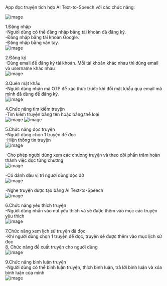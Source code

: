 
App đọc truyện tích hợp AI Text-to-Speech với các chức năng:

![image](https://github.com/user-attachments/assets/0f88304c-9c9a-456a-9c54-fb4d345c576a)

1.Đăng nhập  <br>
-Người dùng có thể đăng nhập bằng tài khoản đã đăng ký. <br>
-Đăng nhập bằng tài khoản Google. <br>
-Đăng nhập bằng vân tay. <br>
![image](https://github.com/user-attachments/assets/8105196d-113c-40fe-858d-a425ee7ca548)

2.Đăng ký <br>
-Dùng email để đăng ký tài khoản. Mỗi tài khoản khác nhau thì dùng email và username khác nhau <br>
![image](https://github.com/user-attachments/assets/17731c20-72fe-4a8d-92ce-b991e2de468c)

3.Quên mật khẩu <br>
-Người dùng nhận mã OTP để xác thực trước khi đổi mật khẩu qua email mà mình đã dùng để đăng ký. <br>
![image](https://github.com/user-attachments/assets/cf7d4e19-9a6b-4126-99d0-8a5fdc63e1ed)

4.Chức năng tìm kiếm truyện <br>
-Tìm kiếm truyện bằng tên hoặc bằng thể loại <br>
![image](https://github.com/user-attachments/assets/a50584f8-5a05-424b-bb4b-934d94a80914) ![image](https://github.com/user-attachments/assets/cc137ff3-c136-401c-90da-985744a1ab85)

5.Chức năng đọc truyện <br>
-Người dùng chọn 1 truyện để đọc <br>
-Hiện thông tin truyện <br>
![image](https://github.com/user-attachments/assets/60b5ca32-4459-4fa1-8a9f-70049e3dee07)

-Cho phép người dùng xem các chương truyện và theo dõi phần trăm hoàn thành việc đọc từng chương <br>
![image](https://github.com/user-attachments/assets/bd588645-1cf4-419f-9e4e-6c264133acd3)

-Có đánh dấu vị trí người dùng đọc dở <br>
![image](https://github.com/user-attachments/assets/31a81c2e-47dd-42fc-a972-c545edb70bba)

-Nghe truyện được tạo bằng AI Text-to-Speech <br>
![image](https://github.com/user-attachments/assets/12fc6507-e095-43e5-a73d-5d6c51434e11)

6.Chức năng yêu thích truyện <br>
-Người dùng nhấn vào nút yêu thích và sẽ được thêm vào mục các truyện yêu thích <br>
![image](https://github.com/user-attachments/assets/96451fda-cbb4-485a-9d5a-8ff8f39b1391)

7.Chức năng xem lịch sử truyện đã đọc <br>
-Khi người dùng chọn 1 truyện để đọc, truyện sẽ được thêm vào mục lịch sử đọc <br>
8. Chức năng đề xuất truyện cho người dùng <br>
![image](https://github.com/user-attachments/assets/56110640-1aed-4fac-967c-1abd571f2048)

9.Chức năng bình luận truyện <br>
-Người dùng có thể bình luận truyện, thích bình luận, trả lời bình luận và xóa bình luận của mình <br>
![image](https://github.com/user-attachments/assets/96cbae21-81b3-4315-b380-245e39028814)



